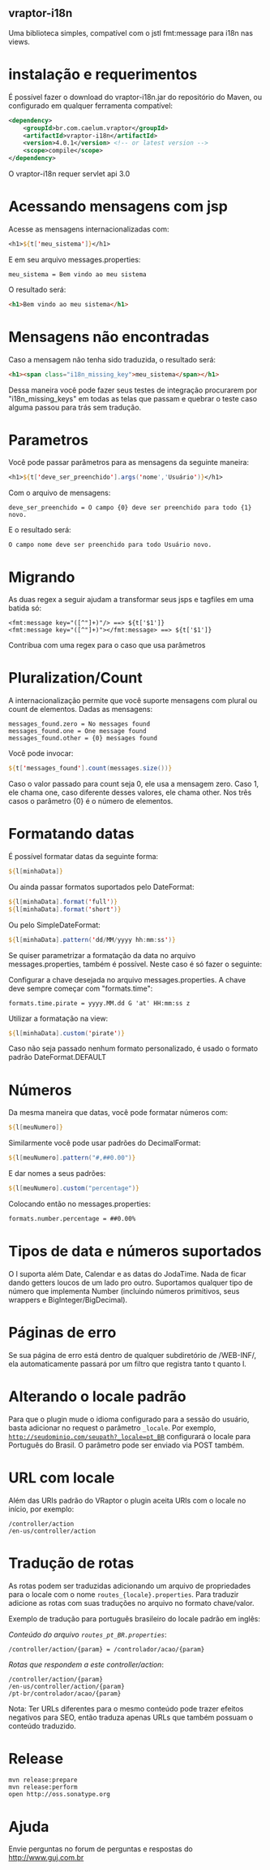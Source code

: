 ## vraptor-i18n


Uma biblioteca simples, compatível com o jstl fmt:message para i18n nas views.

# instalação e requerimentos

É possível fazer o download do vraptor-i18n.jar do repositório do Maven, ou configurado em qualquer ferramenta compatível:

```xml
<dependency>
	<groupId>br.com.caelum.vraptor</groupId>
	<artifactId>vraptor-i18n</artifactId>
	<version>4.0.1</version> <!-- or latest version -->
	<scope>compile</scope>
</dependency>
```


O vraptor-i18n requer servlet api 3.0

# Acessando mensagens com jsp

Acesse as mensagens internacionalizadas com:

```jsp
<h1>${t['meu_sistema']}</h1>
```

E em seu arquivo messages.properties:

```properties
meu_sistema = Bem vindo ao meu sistema
```
		
O resultado será:

```html
<h1>Bem vindo ao meu sistema</h1>
```
	
# Mensagens não encontradas
		
Caso a mensagem não tenha sido traduzida, o resultado será:

```html
<h1><span class="i18n_missing_key">meu_sistema</span></h1>
```
	
Dessa maneira você pode fazer seus testes de integração procurarem por "i18n_missing_keys" em todas as telas que passam e quebrar o teste caso alguma passou para trás sem tradução.

# Parametros

Você pode passar parâmetros para as mensagens da seguinte maneira:

```jsp
<h1>${t['deve_ser_preenchido'].args('nome','Usuário')}</h1>
```

Com o arquivo de mensagens:

```properties
deve_ser_preenchido = O campo {0} deve ser preenchido para todo {1} novo.
```
	
E o resultado será:

```
O campo nome deve ser preenchido para todo Usuário novo.
```

# Migrando

As duas regex a seguir ajudam a transformar seus jsps e tagfiles em uma batida só:

```
<fmt:message key="([^"]+)"/> ==> ${t['$1']}
<fmt:message key="([^"]+)"></fmt:message> ==> ${t['$1']}
```
		
Contribua com uma regex para o caso que usa parâmetros

# Pluralization/Count

A internacionalização permite que você suporte mensagens com plural ou count de elementos.
Dadas as mensagens:

```properties
messages_found.zero = No messages found
messages_found.one = One message found
messages_found.other = {0} messages found
```
	
Você pode invocar:

```jsp
${t['messages_found'].count(messages.size())}
```
	
Caso o valor passado para count seja 0, ele usa a mensagem zero. Caso 1, ele chama one, caso diferente desses valores, ele chama other.
Nos três casos o parâmetro {0} é o número de elementos.

# Formatando datas

É possível formatar datas da seguinte forma:

```jsp
${l[minhaData]}
```

Ou ainda passar formatos suportados pelo DateFormat:

```jsp
${l[minhaData].format('full')}
${l[minhaData].format('short')}
```

Ou pelo SimpleDateFormat:

```jsp
${l[minhaData].pattern('dd/MM/yyyy hh:mm:ss')}
```

Se quiser parametrizar a formatação da data no arquivo messages.properties,
também é possível. Neste caso é só fazer o seguinte:

Configurar a chave desejada no arquivo messages.properties. A chave deve sempre
começar com "formats.time":

```properties
formats.time.pirate = yyyy.MM.dd G 'at' HH:mm:ss z
```

Utilizar a formatação na view:

```jsp
${l[minhaData].custom('pirate')}
```

Caso não seja passado nenhum formato personalizado, é usado o formato padrão
DateFormat.DEFAULT

# Números

Da mesma maneira que datas, você pode formatar números com:

```jsp
${l[meuNumero]}
```

Similarmente você pode usar padrões do DecimalFormat:

```jsp
${l[meuNumero].pattern("#,##0.00")}
```
	
E dar nomes a seus padrões:

```jsp
${l[meuNumero].custom("percentage")}
```
	
Colocando então no messages.properties:

```jsp
formats.number.percentage = ##0.00%
```

# Tipos de data e números suportados

O l suporta além Date, Calendar e as datas do JodaTime. Nada de ficar dando getters loucos de um lado pro outro.
Suportamos qualquer tipo de número que implementa Number (incluindo números primitivos, seus wrappers e BigInteger/BigDecimal).

# Páginas de erro

Se sua página de erro está dentro de qualquer subdiretório de /WEB-INF/, ela automaticamente passará por um filtro que registra tanto t quanto l.

# Alterando o locale padrão

Para que o plugin mude o idioma configurado para a sessão do usuário, basta adicionar no request o parâmetro <code>_locale</code>. Por exemplo, <code>http://seudominio.com/seupath?_locale=pt_BR</code> configurará o locale para Português do Brasil. O parâmetro pode ser enviado via POST também.

# URL com locale

Além das URIs padrão do VRaptor o plugin aceita URIs com o locale no início, por exemplo: 
```
/controller/action
/en-us/controller/action
``` 

# Tradução de rotas

As rotas podem ser traduzidas adicionando um arquivo de propriedades para o locale com o nome <code>routes_{locale}.properties</code>.
Para traduzir adicione as rotas com suas traduções no arquivo no formato chave/valor.

Exemplo de tradução para português brasileiro do locale padrão em inglês:

*Conteúdo do arquivo <code>routes_pt_BR.properties</code>*:

```
/controller/action/{param} = /controlador/acao/{param}
```

*Rotas que respondem a este controller/action*:

```
/controller/action/{param}
/en-us/controller/action/{param}
/pt-br/controlador/acao/{param}
``` 

Nota: Ter URLs diferentes para o mesmo conteúdo pode trazer efeitos negativos para SEO, então traduza apenas URLs que também 
possuam o conteúdo traduzido.

# Release

```
mvn release:prepare
mvn release:perform
open http://oss.sonatype.org
```

# Ajuda

Envie perguntas no forum de perguntas e respostas do http://www.guj.com.br
